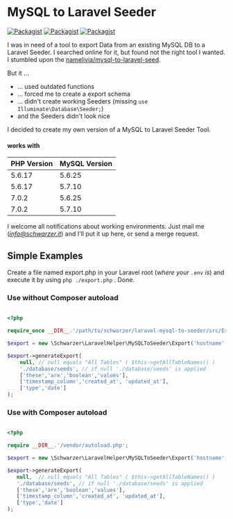 # MySQL to Laravel Seeder

[![Packagist](https://img.shields.io/packagist/v/schwarzer/laravel-mysql-to-seeder.svg)](https://packagist.org/packages/schwarzer/laravel-mysql-to-seeder)
[![Packagist](https://img.shields.io/packagist/l/schwarzer/laravel-mysql-to-seeder.svg)](https://packagist.org/packages/schwarzer/laravel-mysql-to-seeder)
[![Packagist](https://img.shields.io/packagist/dt/schwarzer/laravel-mysql-to-seeder.svg)](https://packagist.org/packages/schwarzer/laravel-mysql-to-seeder)

I was in need of a tool to export Data from an existing MySQL DB to a Laravel Seeder.
I searched online for it, but found not the right tool I wanted. I stumbled upon the
[namelivia/mysql-to-laravel-seed](https://github.com/namelivia/mysql-to-laravel-seed).

But it ...
- ... used outdated functions
- ... forced me to create a export schema
- ... didn't create working Seeders (missing `use Illuminate\Database\Seeder;`)
- and the Seeders didn't look nice

I decided to create my own version of a MySQL to Laravel Seeder Tool.

#### works with

| PHP Version | MySQL Version |
|-------------|---------------|
| 5.6.17      | 5.6.25        |
| 5.6.17      | 5.7.10        |
| 7.0.2       | 5.6.25        |
| 7.0.2       | 5.7.10        |

I welcome all notifications about working environments.
Just mail me (*info@schwarzer.it*) and
I'll put it up here, or send a merge request.

## Simple Examples

Create a file named export.php in your Laravel root (*where your `.env` is*) and execute it by using `php ./export.php` . Done.

### Use without Composer autoload

```php

<?php

require_once __DIR__.'/path/to/schwarzer/laravel-mysql-to-seeder/src/Export.php';

$export = new \Schwarzer\LaravelHelper\MySQLToSeeder\Export('hostname','database','username','password',3306);

$export->generateExport(
    null, // null equals "All Tables" ( $this->getAllTableNames() )
    './database/seeds', // if null './database/seeds' is applied
    ['these','are','boolean','values'],
    ['timestamp_column','created_at', 'updated_at'],
    ['type','date']
);

```

### Use with Composer autoload

```php

<?php

require __DIR__.'/vendor/autoload.php';

$export = new \Schwarzer\LaravelHelper\MySQLToSeeder\Export('hostname','database','username','password',3306);

$export->generateExport(
   null,  // null equals "All Tables" ( $this->getAllTableNames() )
   './database/seeds', // if null './database/seeds' is applied
   ['these','are','boolean','values'],
   ['timestamp_column','created_at', 'updated_at'],
   ['type','date']
);

```
